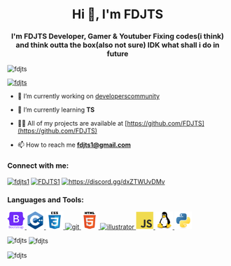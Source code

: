 <h1 align="center">Hi 👋, I'm FDJTS</h1>
<h3 align="center">I'm FDJTS Developer, Gamer & Youtuber Fixing codes(i think) and think outta the box(also not sure) IDK what shall i do in future</h3>

<p align="left"> <img src="https://komarev.com/ghpvc/?username=fdjts&label=Profile%20views&color=0e75b6&style=flat" alt="fdjts" /> </p>

<p align="left"> <a href="https://github.com/ryo-ma/github-profile-trophy"><img src="https://github-profile-trophy.vercel.app/?username=fdjts" alt="fdjts" /></a> </p>

- 🔭 I’m currently working on [developerscommunity](https://github.com/FDJTS/developerscommunity)

- 🌱 I’m currently learning **TS**

- 👨‍💻 All of my projects are available at [https://github.com/FDJTS](https://github.com/FDJTS)

- 📫 How to reach me **fdjts1@gmail.com**

<h3 align="left">Connect with me:</h3>
<p align="left">
<a href="https://twitter.com/fdjts1" target="blank"><img align="center" src="https://raw.githubusercontent.com/rahuldkjain/github-profile-readme-generator/master/src/images/icons/Social/twitter.svg" alt="fdjts1" height="30" width="40" /></a>
<a href="https://www.youtube.com/c/FDJTS1" target="blank"><img align="center" src="https://raw.githubusercontent.com/rahuldkjain/github-profile-readme-generator/master/src/images/icons/Social/youtube.svg" alt="FDJTS1" height="30" width="40" /></a>
<a href="https://discord.gg/https://discord.gg/dxZTWUvDMv" target="blank"><img align="center" src="https://raw.githubusercontent.com/rahuldkjain/github-profile-readme-generator/master/src/images/icons/Social/discord.svg" alt="https://discord.gg/dxZTWUvDMv" height="30" width="40" /></a>
</p>

<h3 align="left">Languages and Tools:</h3>
<p align="left"> <a href="https://getbootstrap.com" target="_blank" rel="noreferrer"> <img src="https://raw.githubusercontent.com/devicons/devicon/master/icons/bootstrap/bootstrap-plain-wordmark.svg" alt="bootstrap" width="40" height="40"/> </a> <a href="https://www.w3schools.com/cpp/" target="_blank" rel="noreferrer"> <img src="https://raw.githubusercontent.com/devicons/devicon/master/icons/cplusplus/cplusplus-original.svg" alt="cplusplus" width="40" height="40"/> </a> <a href="https://www.w3schools.com/css/" target="_blank" rel="noreferrer"> <img src="https://raw.githubusercontent.com/devicons/devicon/master/icons/css3/css3-original-wordmark.svg" alt="css3" width="40" height="40"/> </a> <a href="https://git-scm.com/" target="_blank" rel="noreferrer"> <img src="https://www.vectorlogo.zone/logos/git-scm/git-scm-icon.svg" alt="git" width="40" height="40"/> </a> <a href="https://www.w3.org/html/" target="_blank" rel="noreferrer"> <img src="https://raw.githubusercontent.com/devicons/devicon/master/icons/html5/html5-original-wordmark.svg" alt="html5" width="40" height="40"/> </a> <a href="https://www.adobe.com/in/products/illustrator.html" target="_blank" rel="noreferrer"> <img src="https://www.vectorlogo.zone/logos/adobe_illustrator/adobe_illustrator-icon.svg" alt="illustrator" width="40" height="40"/> </a> <a href="https://developer.mozilla.org/en-US/docs/Web/JavaScript" target="_blank" rel="noreferrer"> <img src="https://raw.githubusercontent.com/devicons/devicon/master/icons/javascript/javascript-original.svg" alt="javascript" width="40" height="40"/> </a> <a href="https://www.linux.org/" target="_blank" rel="noreferrer"> <img src="https://raw.githubusercontent.com/devicons/devicon/master/icons/linux/linux-original.svg" alt="linux" width="40" height="40"/> </a> <a href="https://www.python.org" target="_blank" rel="noreferrer"> <img src="https://raw.githubusercontent.com/devicons/devicon/master/icons/python/python-original.svg" alt="python" width="40" height="40"/> </a> </p>

<p><img align="left" src="https://github-readme-stats.vercel.app/api/top-langs?username=fdjts&show_icons=true&locale=en&layout=compact" alt="fdjts" /></p>

<p>&nbsp;<img align="center" src="https://github-readme-stats.vercel.app/api?username=fdjts&show_icons=true&locale=en" alt="fdjts" /></p>

<p><img align="center" src="https://github-readme-streak-stats.herokuapp.com/?user=fdjts&" alt="fdjts" /></p>

